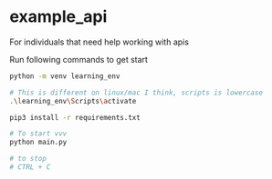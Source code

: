 # example_api
For individuals that need help working with apis

Run following commands to get start
```bash
python -m venv learning_env

# This is different on linux/mac I think, scripts is lowercase
.\learning_env\Scripts\activate 

pip3 install -r requirements.txt

# To start vvv
python main.py

# to stop 
# CTRL + C
```
